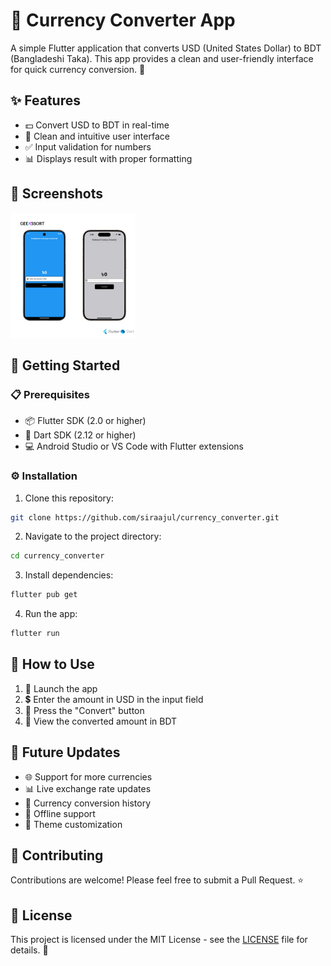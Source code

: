 # 💱 Currency Converter App

A simple Flutter application that converts USD (United States Dollar) to BDT (Bangladeshi Taka). This app provides a clean and user-friendly interface for quick currency conversion. 💫

## ✨ Features

- 💵 Convert USD to BDT in real-time
- 🎯 Clean and intuitive user interface
- ✅ Input validation for numbers
- 📊 Displays result with proper formatting

## 📱 Screenshots

<img src="screenshots/AppMockup.png" width="200" alt="Currency Converter App Screenshot">

## 🚀 Getting Started

### 📋 Prerequisites

- 📦 Flutter SDK (2.0 or higher)
- 🎯 Dart SDK (2.12 or higher)
- 💻 Android Studio or VS Code with Flutter extensions

### ⚙️ Installation

1. Clone this repository:
```bash
git clone https://github.com/siraajul/currency_converter.git
```

2. Navigate to the project directory:
```bash
cd currency_converter
```

3. Install dependencies:
```bash
flutter pub get
```

4. Run the app:
```bash
flutter run
```

## 📖 How to Use

1. 📱 Launch the app
2. 💲 Enter the amount in USD in the input field
3. 🔄 Press the "Convert" button
4. 👀 View the converted amount in BDT

## 🔮 Future Updates

- 🌐 Support for more currencies
- 📊 Live exchange rate updates
- 📝 Currency conversion history
- 🔌 Offline support
- 🎨 Theme customization

## 🤝 Contributing

Contributions are welcome! Please feel free to submit a Pull Request. ⭐

## 📄 License

This project is licensed under the MIT License - see the [LICENSE](LICENSE) file for details. 📜